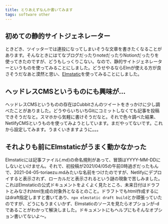```yaml
---
title: とりあえずなんか書いてみます
tags: software other
---
```


## 初めての静的サイトジェネレーター

ときどき、ツイッターでは連投になってしまいそうな文章を書きたくなることがあります。そんなときにはてなブログだったりnoteだったりNotionだったりを使ってきたのですが、どうもしっくりこない。なので、静的サイトジェネレーターというものを使ってみることにしました。どうせやるならElmが使える方が良さそうだなあと漠然と思い、[Elmstatic](https://korban.net/elm/elmstatic/)を使ってみることにしました。

## ヘッドレスCMSというものにも興味が…

ヘッドレスCMSというものの存在はCubbitさんのツイートをきっかけに少し調べたことがありました。どうやらいちいちGitにコミットしなくても記事を投稿できそうだなと。スマホから気軽に書けそうだなと。それで色々調べた結果、NetlifyCMSというものを使ってみようとしています。まだやってないです。これから設定してみます。うまくいきますように。。。

## それよりも前にElmstaticがうまく動かなかった
Elmstaticには記事ファイル(.md)の命名規則があって、冒頭はYYYY-MM-DDにしないといけません。それで、初投稿が2021/04/05の午前0時過ぎだったもんで、2021-04-05-toriaezu.mdみたいな名前をつけたのですが、Netlifyにデプロイすると表示されず、ローカルだと表示されるという謎の現象で苦しみました。これはElmstaticの公式ドキュメントをよくよく見たところ、未来日付はドラフトとみなされhtml生成の対象外となるとのこと。ドラフトでもhtml作成するにはdraft指定しますと書いてあり、`npx elmstatic draft build`とか頑張っていたのですが、どうにもうまくいかず、Elmstaticのソースを見たらオプションが-dであることがわかって解決しました。ドキュメントにもヘルプにもそんなオプション書いてないよ〜。

